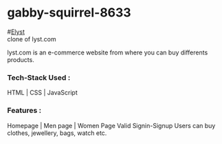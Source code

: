 # gabby-squirrel-8633
#[Elyst](https://cheery-torrone-a8e766.netlify.app/)
<br>
clone of lyst.com

lyst.com is an e-commerce website from where you
can buy differents products.

<h3>Tech-Stack Used :</h3>
  HTML | CSS | JavaScript

<h3> Features : </h3>
  Homepage | Men page | Women Page
  Valid Signin-Signup
  Users can buy clothes, jewellery, bags, watch etc.
